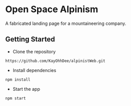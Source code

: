# Open Space Alpinism

A fabricated landing page for a mountaineering company.

## Getting Started

* Clone the repository

```
https://github.com/KayOhhDee/alpinistWeb.git
```

* Install dependencies

```
npm install
```

* Start the app

```
npm start
```
